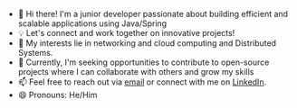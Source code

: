 - 👋 Hi there! I'm a junior developer passionate about building efficient and scalable applications using Java/Spring
- 💡 Let's connect and work together on innovative projects!
- 👀  My interests lie in networking and cloud computing and Distributed Systems.
- 🌱 Currently, I'm seeking opportunities to contribute to open-source projects where I can collaborate with others and grow my skills
- 📫 Feel free to reach out via [email](mailto:namanwrk@gmail.com) or connect with me on [LinkedIn](linkedin.com/in/kumar-naman-85304b21a).
- 😄 Pronouns: He/Him


<!---
Naman187/Naman187 is a ✨ special ✨ repository because its `README.md` (this file) appears on your GitHub profile.
You can click the Preview link to take a look at your changes.
--->
